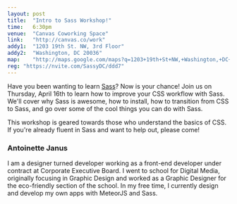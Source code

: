 ```yaml
---
layout: post
title:  "Intro to Sass Workshop!"
time:   6:30pm
venue:  "Canvas Coworking Space"
link:   "http://canvas.co/work"
addy1:  "1203 19th St. NW, 3rd Floor"
addy2:  "Washington, DC 20036"
map:    "http://maps.google.com/maps?q=1203+19th+St+NW,+Washington,+DC+20036"
reg: "https://nvite.com/SassyDC/ddd7"
---
```



Have you been wanting to learn [Sass](http://sass-lang.com/)? Now is your chance! Join us on Thursday, April 16th to learn how to improve your CSS workflow with Sass. We'll cover why Sass is awesome, how to install, how to transition from CSS to Sass, and go over some of the cool things you can do with Sass.

This workshop is geared towards those who understand the basics of CSS. If you're already fluent in Sass and want to help out, please come! 

### Antoinette Janus 

I am a designer turned developer working as a front-end developer under contract at Corporate Executive Board. I went to school for Digital Media, originally focusing in Graphic Design and worked as a Graphic Designer for the eco-friendly section of the school.  In my free time, I currently design and develop my own apps with MeteorJS and Sass. 
